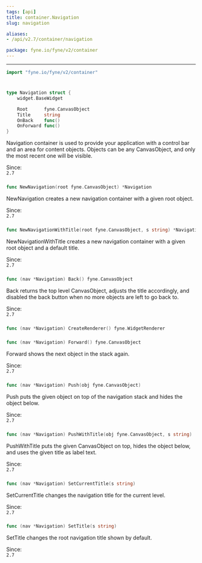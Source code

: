 ```yaml
---
tags: [api]
title: container.Navigation
slug: navigation

aliases:
- /api/v2.7/container/navigation

package: fyne.io/fyne/v2/container
---
```



---
```go
import "fyne.io/fyne/v2/container"
```

#

###

```go
type Navigation struct {
	widget.BaseWidget

	Root      fyne.CanvasObject
	Title     string
	OnBack    func()
	OnForward func()
}
```

Navigation container is used to provide your application with a control bar and an area for content objects. Objects can be any CanvasObject, and only the most recent one will be visible.


<div class="since">Since: <code>
2.7</code></div>

###

```go
func NewNavigation(root fyne.CanvasObject) *Navigation
```
NewNavigation creates a new navigation container with a given root object.


<div class="since">Since: <code>
2.7</code></div>

###

```go
func NewNavigationWithTitle(root fyne.CanvasObject, s string) *Navigation
```
NewNavigationWithTitle creates a new navigation container with a given root object and a default title.


<div class="since">Since: <code>
2.7</code></div>

###

```go
func (nav *Navigation) Back() fyne.CanvasObject
```
Back returns the top level CanvasObject, adjusts the title accordingly, and disabled the back button when no more objects are left to go back to.


<div class="since">Since: <code>
2.7</code></div>

###

```go
func (nav *Navigation) CreateRenderer() fyne.WidgetRenderer
```

###

```go
func (nav *Navigation) Forward() fyne.CanvasObject
```
Forward shows the next object in the stack again.


<div class="since">Since: <code>
2.7</code></div>

###

```go
func (nav *Navigation) Push(obj fyne.CanvasObject)
```
Push puts the given object on top of the navigation stack and hides the object below.


<div class="since">Since: <code>
2.7</code></div>

###

```go
func (nav *Navigation) PushWithTitle(obj fyne.CanvasObject, s string)
```
PushWithTitle puts the given CanvasObject on top, hides the object below, and uses the given title as label text.


<div class="since">Since: <code>
2.7</code></div>

###

```go
func (nav *Navigation) SetCurrentTitle(s string)
```
SetCurrentTitle changes the navigation title for the current level.


<div class="since">Since: <code>
2.7</code></div>

###

```go
func (nav *Navigation) SetTitle(s string)
```
SetTitle changes the root navigation title shown by default.


<div class="since">Since: <code>
2.7</code></div>
